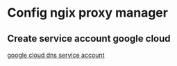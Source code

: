 # Config ngix proxy manager

## Create service account google cloud
[google cloud dns service account](./GOOGLE-CLOUD-DNS.MD#cloud-dns-google)

